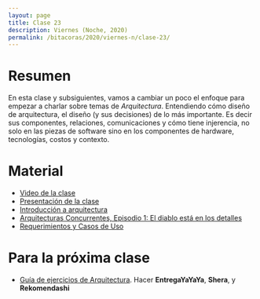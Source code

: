 ```yaml
---
layout: page
title: Clase 23
description: Viernes (Noche, 2020)
permalink: /bitacoras/2020/viernes-n/clase-23/
---
```


# Resumen

En esta clase y subsiguientes, vamos a cambiar un poco el enfoque para empezar a charlar sobre temas de _Arquitectura_. Entendiendo cómo diseño de arquitectura, el diseño (y sus decisiones) de lo más importante. Es decir sus componentes, relaciones, comunicaciones y cómo tiene injerencia, no solo en las piezas de software sino en los componentes de hardware, tecnologías, costos y contexto.


# Material

- [Video de la clase](https://us02web.zoom.us/rec/share/lWwrjVOyScHNCQnqsM3xmUIPBg-OdOA4vzZmAVgbZ-NcmdORXowk9I0_ewGJQtfF.7vtKyLsOTFzRmFBj?startTime=1604700084000)
- [Presentación de la clase](https://docs.google.com/presentation/d/1dFweT7Jg4CwG2pwUuzsPiopA1p-bkVX9QlwkCySuizU/edit)
- [Introducción a arquitectura](https://docs.google.com/document/d/1XaKMrWPA0jntDK29gtEDRw-CoQgWXfHOmdbmihg4MpE/edit#heading=h.z9jwy1eurzt9)
- [Arquitecturas Concurrentes, Episodio 1: El diablo está en los detalles](https://medium.com/arquitecturas-concurrentes/arquitecturas-concurrentes-episodio-1-el-diablo-est%C3%A1-en-los-detalles-692766ac669b)
- [Requerimientos y Casos de Uso]({{site.baseurl}}/attachments/ComunicandoDecisionesArquitectonicas.pdf)

# Para la próxima clase

- [Guía de ejercicios de Arquitectura](https://docs.google.com/document/d/1snIOX5rNp3kwEkWF3R04-KuujUbMTOz1wanl3Rut0Ts/edit?usp=sharing). Hacer **EntregaYaYaYa**, **Shera**, y **Rekomendashi**
